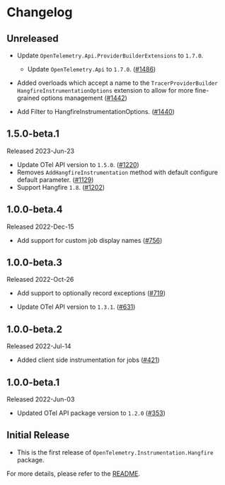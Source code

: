 # Changelog

## Unreleased

* Update `OpenTelemetry.Api.ProviderBuilderExtensions` to `1.7.0`.
  * Update `OpenTelemetry.Api` to `1.7.0`.
  ([#1486](https://github.com/open-telemetry/opentelemetry-dotnet-contrib/pull/1486))

* Added overloads which accept a name to the `TracerProviderBuilder`
  `HangfireInstrumentationOptions` extension to allow for more fine-grained
  options management
  ([#1442](https://github.com/open-telemetry/opentelemetry-dotnet-contrib/pull/1442))

* Add Filter to HangfireInstrumentationOptions.
  ([#1440](https://github.com/open-telemetry/opentelemetry-dotnet-contrib/pull/1440))

## 1.5.0-beta.1

Released 2023-Jun-23

* Update OTel API version to `1.5.0`.
  ([#1220](https://github.com/open-telemetry/opentelemetry-dotnet-contrib/pull/1220))
* Removes `AddHangfireInstrumentation` method with default configure default parameter.
  ([#1129](https://github.com/open-telemetry/opentelemetry-dotnet-contrib/pull/1129))
* Support Hangfire `1.8`.
  ([#1202](https://github.com/open-telemetry/opentelemetry-dotnet-contrib/pull/1202))

## 1.0.0-beta.4

Released 2022-Dec-15

* Add support for custom job display names
  ([#756](https://github.com/open-telemetry/opentelemetry-dotnet-contrib/pull/756))

## 1.0.0-beta.3

Released 2022-Oct-26

* Add support to optionally record exceptions
  ([#719](https://github.com/open-telemetry/opentelemetry-dotnet-contrib/pull/719))

* Update OTel API version to `1.3.1`.
  ([#631](https://github.com/open-telemetry/opentelemetry-dotnet-contrib/pull/631))

## 1.0.0-beta.2

Released 2022-Jul-14

* Added client side instrumentation for jobs
  ([#421](https://github.com/open-telemetry/opentelemetry-dotnet-contrib/pull/421))

## 1.0.0-beta.1

Released 2022-Jun-03

* Updated OTel API package version to `1.2.0`
  ([#353](https://github.com/open-telemetry/opentelemetry-dotnet-contrib/pull/353))

## Initial Release

* This is the first release of `OpenTelemetry.Instrumentation.Hangfire` package.

For more details, please refer to the [README](README.md).
